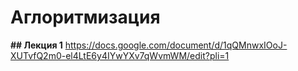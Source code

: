 # Аглоритмизация
**## Лекция 1**
https://docs.google.com/document/d/1qQMnwxIOoJ-XUTvfQ2m0-el4LtE6y4IYwYXv7qWvmWM/edit?pli=1
